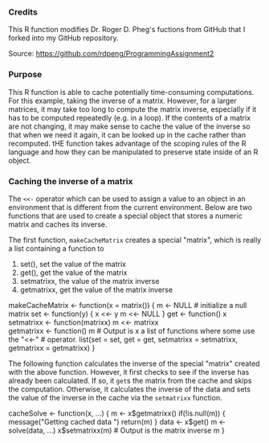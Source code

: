 ### Credits

This R function modifies Dr. Roger D. Pheg's fuctions from GitHub that I forked
into my GitHub repository.

Source: https://github.com/rdpeng/ProgrammingAssignment2

### Purpose

This R function is able to cache potentially time-consuming computations.
For this example, taking the inverse of a matrix. However, for a larger
matrices, it may take too long to compute the matrix inverse, especially if 
it has to be computed repeatedly (e.g. in a loop). If the contents of a 
matrix are not changing, it may make sense to cache the value of the inverse 
so that when we need it again, it can be looked up in the cache rather than
recomputed. tHE function takes advantage of the scoping rules of
the R language and how they can be manipulated to preserve state inside
of an R object.

### Caching the inverse of a matrix

The `<<-` operator which can be used to assign a value to an object in an 
environment that is different from the current environment. Below are two 
functions that are used to create a special object that stores a numeric 
matrix and caches its inverse.

The first function, `makeCacheMatrix` creates a special "matrix", which is
really a list containing a function to

1.  set(), set the value of the matrix
2.  get(), get the value of the matrix
3.  setmatrixx, the value of the matrix inverse
4.  getmatrixx, get the value of the matrix inverse

<!-- -->

 makeCacheMatrix <- function(x = matrix()) {
        m <- NULL # initialize a null matrix
        set <- function(y) {
                x <<- y
                m <<- NULL
        }
        get <- function() x
        setmatrixx <- function(matrixx) m <<- matrixx  
        getmatrixx <- function() m
        # Output is x a list of functions where some use the "<<-" 
        # operator.
        list(set = set, get = get,
                setmatrixx = setmatrixx,
                getmatrixx = getmatrixx)
}

The following function calculates the inverse of the special "matrix"
created with the above function. However, it first checks to see if the
inverse has already been calculated. If so, it `get`s the matrix from the
cache and skips the computation. Otherwise, it calculates the inverse of
the data and sets the value of the inverse in the cache via the `setmatrixx`
function.

cacheSolve <- function(x, ...) {
        m <- x$getmatrixx()
        if(!is.null(m)) {
                message("Getting cached data ")
                return(m)
        }
        data <- x$get()
        m <- solve(data, ...)
        x$setmatrixx(m)
        # Output is the matrix inverse
        m
}



